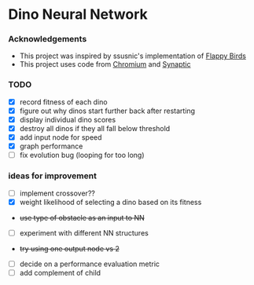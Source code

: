 # Dino Neural Network


### Acknowledgements
- This project was inspired by ssusnic's implementation of [Flappy Birds](https://github.com/ssusnic/Machine-Learning-Flappy-Bird)
- This project uses code from [Chromium](https://github.com/chromium/chromium/tree/master/components/neterror/resources) and [Synaptic](https://github.com/cazala/synaptic/blob/master/dist/synaptic.min.js)

### TODO
- [X] record fitness of each dino
- [X] figure out why dinos start further back after restarting
- [X] display individual dino scores
- [X] destroy all dinos if they all fall below threshold
- [X] add input node for speed
- [X] graph performance
- [ ] fix evolution bug (looping for too long)

### ideas for improvement
- [ ] implement crossover??
- [X] weight likelihood of selecting a dino based on its fitness
- ~~use type of obstacle as an input to NN~~
- [ ] experiment with different NN structures
- ~~try using one output node vs 2~~
- [ ] decide on a performance evaluation metric
- [ ] add complement of child
